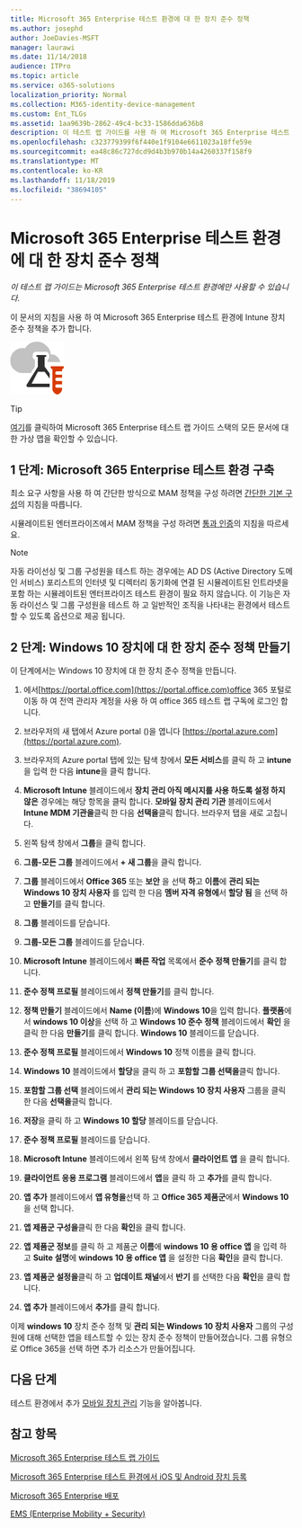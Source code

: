 ```yaml
---
title: Microsoft 365 Enterprise 테스트 환경에 대 한 장치 준수 정책
ms.author: josephd
author: JoeDavies-MSFT
manager: laurawi
ms.date: 11/14/2018
audience: ITPro
ms.topic: article
ms.service: o365-solutions
localization_priority: Normal
ms.collection: M365-identity-device-management
ms.custom: Ent_TLGs
ms.assetid: 1aa9639b-2862-49c4-bc33-1586dda636b8
description: 이 테스트 랩 가이드를 사용 하 여 Microsoft 365 Enterprise 테스트 환경에 Intune 장치 준수 정책을 추가 합니다.
ms.openlocfilehash: c323779399f6f440e1f9104e6611023a18ffe59e
ms.sourcegitcommit: ea48c86c727dcd9d4b3b970b14a4260337f158f9
ms.translationtype: MT
ms.contentlocale: ko-KR
ms.lasthandoff: 11/18/2019
ms.locfileid: "38694105"
---
```

# <a name="device-compliance-policies-for-your-microsoft-365-enterprise-test-environment"></a>Microsoft 365 Enterprise 테스트 환경에 대 한 장치 준수 정책

*이 테스트 랩 가이드는 Microsoft 365 Enterprise 테스트 환경에만 사용할 수 있습니다.*

이 문서의 지침을 사용 하 여 Microsoft 365 Enterprise 테스트 환경에 Intune 장치 준수 정책을 추가 합니다.

![Microsoft 클라우드의 테스트 랩 가이드](media/m365-enterprise-test-lab-guides/cloud-tlg-icon.png)

> [!TIP]
> [여기](media/m365-enterprise-test-lab-guides/Microsoft365EnterpriseTLGStack.pdf)를 클릭하여 Microsoft 365 Enterprise 테스트 랩 가이드 스택의 모든 문서에 대한 가상 맵을 확인할 수 있습니다.

## <a name="phase-1-build-out-your-microsoft-365-enterprise-test-environment"></a>1 단계: Microsoft 365 Enterprise 테스트 환경 구축

최소 요구 사항을 사용 하 여 간단한 방식으로 MAM 정책을 구성 하려면 [간단한 기본 구성](lightweight-base-configuration-microsoft-365-enterprise.md)의 지침을 따릅니다.
  
시뮬레이트된 엔터프라이즈에서 MAM 정책을 구성 하려면 [통과 인증](pass-through-auth-m365-ent-test-environment.md)의 지침을 따르세요.
  
> [!NOTE]
> 자동 라이선싱 및 그룹 구성원을 테스트 하는 경우에는 AD DS (Active Directory 도메인 서비스) 포리스트의 인터넷 및 디렉터리 동기화에 연결 된 시뮬레이트된 인트라넷을 포함 하는 시뮬레이트된 엔터프라이즈 테스트 환경이 필요 하지 않습니다. 이 기능은 자동 라이선스 및 그룹 구성원을 테스트 하 고 일반적인 조직을 나타내는 환경에서 테스트할 수 있도록 옵션으로 제공 됩니다. 
>  

## <a name="phase-2-create-a-device-compliance-policy-for-windows-10-devices"></a>2 단계: Windows 10 장치에 대 한 장치 준수 정책 만들기

이 단계에서는 Windows 10 장치에 대 한 장치 준수 정책을 만듭니다.
  
1. 에서[https://portal.office.com](https://portal.office.com)office 365 포털로 이동 하 여 전역 관리자 계정을 사용 하 여 office 365 테스트 랩 구독에 로그인 합니다.
    
2. 브라우저의 새 탭에서 Azure portal ()을 엽니다 [https://portal.azure.com](https://portal.azure.com).

3. 브라우저의 Azure portal 탭에 있는 탐색 창에서 **모든 서비스**를 클릭 하 고 **intune**을 입력 한 다음 **intune**을 클릭 합니다.
    
4. **Microsoft Intune** 블레이드에서 **장치 관리 아직 메시지를 사용 하도록 설정 하지 않은** 경우에는 해당 항목을 클릭 합니다. **모바일 장치 관리 기관** 블레이드에서 **Intune MDM 기관을**클릭 한 다음 **선택을**클릭 합니다. 브라우저 탭을 새로 고칩니다.
    
5. 왼쪽 탐색 창에서 **그룹**을 클릭 합니다.
    
6. **그룹-모든 그룹** 블레이드에서 **+ 새 그룹**을 클릭 합니다.
    
7. **그룹** 블레이드에서 **Office 365** 또는 **보안** 을 선택 **하**고 **이름**에 **관리 되는 Windows 10 장치 사용자** 를 입력 한 다음 **멤버 자격 유형에**서 **할당 됨** 을 선택 하 고 **만들기**를 클릭 합니다. 
    
8. **그룹** 블레이드를 닫습니다.
    
11. **그룹-모든 그룹** 블레이드를 닫습니다.
    
12. **Microsoft Intune** 블레이드에서 **빠른 작업** 목록에서 **준수 정책 만들기**를 클릭 합니다.
    
13. **준수 정책 프로필** 블레이드에서 **정책 만들기**를 클릭 합니다.
    
14. **정책 만들기** 블레이드에서 **Name (이름**)에 **Windows 10**을 입력 합니다. **플랫폼**에서 **windows 10 이상**을 선택 하 고 **Windows 10 준수 정책** 블레이드에서 **확인** 을 클릭 한 다음 **만들기**를 클릭 합니다. **Windows 10** 블레이드를 닫습니다.
    
15. **준수 정책 프로필** 블레이드에서 **Windows 10** 정책 이름을 클릭 합니다.
    
16. **Windows 10** 블레이드에서 **할당**을 클릭 하 고 **포함할 그룹 선택을**클릭 합니다.
    
17. **포함할 그룹 선택** 블레이드에서 **관리 되는 Windows 10 장치 사용자** 그룹을 클릭 한 다음 **선택을**클릭 합니다.
    
18. **저장**을 클릭 하 고 **Windows 10 할당** 블레이드를 닫습니다.
    
19. **준수 정책 프로필** 블레이드를 닫습니다.
    
20. **Microsoft Intune** 블레이드에서 왼쪽 탐색 창에서 **클라이언트 앱** 을 클릭 합니다.
    
21. **클라이언트 응용 프로그램** 블레이드에서 **앱**을 클릭 하 고 **추가**를 클릭 합니다. 

22. **앱 추가** 블레이드에서 **앱 유형을**선택 하 고 **Office 365 제품군**에서 **Windows 10** 을 선택 합니다.

23. **앱 제품군 구성을**클릭 한 다음 **확인**을 클릭 합니다.

24. **앱 제품군 정보**를 클릭 하 고 제품군 **이름**에 **windows 10 용 office 앱** 을 입력 하 고 **Suite 설명**에 **windows 10 용 office 앱** 을 설정한 다음 **확인**을 클릭 합니다.

25. **앱 제품군 설정을**클릭 하 고 **업데이트 채널**에서 **반기** 를 선택한 다음 **확인**을 클릭 합니다.

26. **앱 추가** 블레이드에서 **추가**를 클릭 합니다.

이제 **windows 10** 장치 준수 정책 및 **관리 되는 Windows 10 장치 사용자** 그룹의 구성원에 대해 선택한 앱을 테스트할 수 있는 장치 준수 정책이 만들어졌습니다. 그룹 유형으로 Office 365을 선택 하면 추가 리소스가 만들어집니다. 
  
## <a name="next-step"></a>다음 단계

테스트 환경에서 추가 [모바일 장치 관리](m365-enterprise-test-lab-guides.md#mobile-device-management) 기능을 알아봅니다.

## <a name="see-also"></a>참고 항목

[Microsoft 365 Enterprise 테스트 랩 가이드](m365-enterprise-test-lab-guides.md)
  
[Microsoft 365 Enterprise 테스트 환경에서 iOS 및 Android 장치 등록](enroll-ios-and-android-devices-in-your-microsoft-enterprise-365-dev-test-environ.md)
  
[Microsoft 365 Enterprise 배포](deploy-microsoft-365-enterprise.md)

[EMS (Enterprise Mobility + Security)](https://www.microsoft.com/cloud-platform/enterprise-mobility-security)

